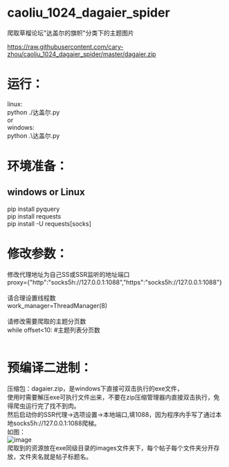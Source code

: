 # caoliu_1024_dagaier_spider
爬取草榴论坛"达盖尔的旗帜"分类下的主题图片<br>

https://raw.githubusercontent.com/cary-zhou/caoliu_1024_dagaier_spider/master/dagaier.zip

运行：
=========
linux:<br>
python ./达盖尔.py<br>
or<br>
windows:<br>
python .\达盖尔.py<br>


环境准备：
=========
windows or Linux<br>
---------
pip install pyquery<br>
pip install requests<br>
pip install -U requests[socks]<br>


修改参数：<br>
=========
修改代理地址为自己SS或SSR监听的地址端口<br>
proxy={"http":"socks5h://127.0.0.1:1088","https":"socks5h://127.0.0.1:1088"}<br>
<br>
请合理设置线程数<br>
work_manager=ThreadManager(8)<br>
<br>
请修改需要爬取的主题分页数<br>
while offset<10: #主题列表分页数<br>
<br>

预编译二进制：
=========
压缩包：dagaier.zip，是windows下直接可双击执行的exe文件，<br>
使用时需要解压exe可执行文件出来，不要在zip压缩管理器内直接双击执行，免得爬虫运行完了找不到肉。<br>
然后启动你的SSR代理->选项设置->本地端口,填1088，因为程序内手写了通过本地socks5h://127.0.0.1:1088爬梯。<br>
如图：<br>
![image](https://github.com/cary-zhou/caoliu_1024_dagaier_spider/raw/master/snapshot/snap1.png)
<br>爬取到的资源放在exe同级目录的images文件夹下，每个帖子每个文件夹分开存放，文件夹名就是帖子标题名。<br>
